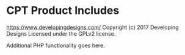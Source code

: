 # CPT Product Includes #
https://www.developingdesigns.com/
Copyright (c) 2017 Developing Designs
Licensed under the GPLv2 license.

Additional PHP functionality goes here.
